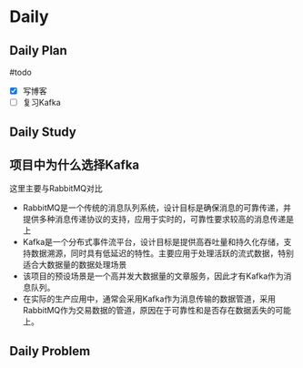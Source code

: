 # Daily
## Daily Plan
#todo
- [x] 写博客
- [ ] 复习Kafka
## Daily Study
## 项目中为什么选择Kafka
这里主要与RabbitMQ对比
- RabbitMQ是一个传统的消息队列系统，设计目标是确保消息的可靠传递，并提供多种消息传递协议的支持，应用于实时的，可靠性要求较高的消息传递是上
- Kafka是一个分布式事件流平台，设计目标是提供高吞吐量和持久化存储，支持数据溯源，同时具有低延迟的特性。主要应用于处理活跃的流式数据，特别适合大数据量的数据处理场景
- 该项目的预设场景是一个高并发大数据量的文章服务，因此才有Kafka作为消息队列。
- 在实际的生产应用中，通常会采用Kafka作为消息传输的数据管道，采用RabbitMQ作为交易数据的管道，原因在于可靠性和是否存在数据丢失的可能上。
## Daily Problem